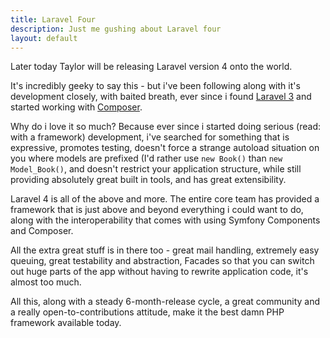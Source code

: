 ```yaml
---
title: Laravel Four
description: Just me gushing about Laravel four
layout: default
---
```


Later today Taylor will be releasing Laravel version 4 onto the world.

It's incredibly geeky to say this - but i've been following along with it's development closely, with baited breath, ever since i found [Laravel 3](http://laravel.com) and started working with [Composer](http://getcomposer.org).

Why do i love it so much? Because ever since i started doing serious (read: with a framework) development, i've searched for something that is expressive, promotes testing, doesn't force a strange autoload situation on you where models are prefixed (I'd rather use `new Book()` than `new Model_Book()`, and doesn't restrict your application structure, while still providing absolutely great built in tools, and has great extensibility.

Laravel 4 is all of the above and more. The entire core team has provided a framework that is just above and beyond everything i could want to do, along with the interoperability that comes with using Symfony Components and Composer.

All the extra great stuff is in there too - great mail handling, extremely easy queuing, great testability and abstraction, Facades so that you can switch out huge parts of the app without having to rewrite application code, it's almost too much.

All this, along with a steady 6-month-release cycle, a great community and a really open-to-contributions attitude, make it the best damn PHP framework available today.  
